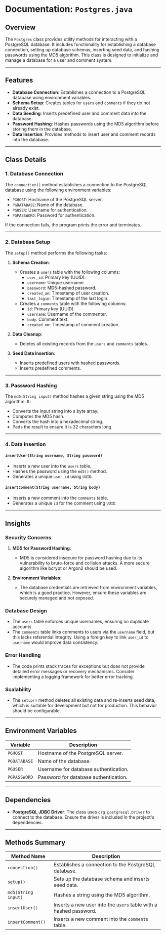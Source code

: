# Documentation: `Postgres.java`

## Overview
The `Postgres` class provides utility methods for interacting with a PostgreSQL database. It includes functionality for establishing a database connection, setting up database schemas, inserting seed data, and hashing passwords using the MD5 algorithm. This class is designed to initialize and manage a database for a user and comment system.

---

## Features
- **Database Connection**: Establishes a connection to a PostgreSQL database using environment variables.
- **Schema Setup**: Creates tables for `users` and `comments` if they do not already exist.
- **Data Seeding**: Inserts predefined user and comment data into the database.
- **Password Hashing**: Hashes passwords using the MD5 algorithm before storing them in the database.
- **Data Insertion**: Provides methods to insert user and comment records into the database.

---

## Class Details

### 1. **Database Connection**
The `connection()` method establishes a connection to the PostgreSQL database using the following environment variables:
- `PGHOST`: Hostname of the PostgreSQL server.
- `PGDATABASE`: Name of the database.
- `PGUSER`: Username for authentication.
- `PGPASSWORD`: Password for authentication.

If the connection fails, the program prints the error and terminates.

---

### 2. **Database Setup**
The `setup()` method performs the following tasks:
1. **Schema Creation**:
   - Creates a `users` table with the following columns:
     - `user_id`: Primary key (UUID).
     - `username`: Unique username.
     - `password`: MD5-hashed password.
     - `created_on`: Timestamp of user creation.
     - `last_login`: Timestamp of the last login.
   - Creates a `comments` table with the following columns:
     - `id`: Primary key (UUID).
     - `username`: Username of the commenter.
     - `body`: Comment text.
     - `created_on`: Timestamp of comment creation.

2. **Data Cleanup**:
   - Deletes all existing records from the `users` and `comments` tables.

3. **Seed Data Insertion**:
   - Inserts predefined users with hashed passwords.
   - Inserts predefined comments.

---

### 3. **Password Hashing**
The `md5(String input)` method hashes a given string using the MD5 algorithm. It:
- Converts the input string into a byte array.
- Computes the MD5 hash.
- Converts the hash into a hexadecimal string.
- Pads the result to ensure it is 32 characters long.

---

### 4. **Data Insertion**
#### `insertUser(String username, String password)`
- Inserts a new user into the `users` table.
- Hashes the password using the `md5()` method.
- Generates a unique `user_id` using `UUID`.

#### `insertComment(String username, String body)`
- Inserts a new comment into the `comments` table.
- Generates a unique `id` for the comment using `UUID`.

---

## Insights

### Security Concerns
1. **MD5 for Password Hashing**:
   - MD5 is considered insecure for password hashing due to its vulnerability to brute-force and collision attacks. A more secure algorithm like bcrypt or Argon2 should be used.

2. **Environment Variables**:
   - The database credentials are retrieved from environment variables, which is a good practice. However, ensure these variables are securely managed and not exposed.

### Database Design
- The `users` table enforces unique usernames, ensuring no duplicate accounts.
- The `comments` table links comments to users via the `username` field, but this lacks referential integrity. Using a foreign key to link `user_id` to `username` would improve data consistency.

### Error Handling
- The code prints stack traces for exceptions but does not provide detailed error messages or recovery mechanisms. Consider implementing a logging framework for better error tracking.

### Scalability
- The `setup()` method deletes all existing data and re-inserts seed data, which is suitable for development but not for production. This behavior should be configurable.

---

## Environment Variables

| Variable      | Description                          |
|---------------|--------------------------------------|
| `PGHOST`      | Hostname of the PostgreSQL server.   |
| `PGDATABASE`  | Name of the database.               |
| `PGUSER`      | Username for database authentication.|
| `PGPASSWORD`  | Password for database authentication.|

---

## Dependencies
- **PostgreSQL JDBC Driver**: The class uses `org.postgresql.Driver` to connect to the database. Ensure the driver is included in the project's dependencies.

---

## Methods Summary

| Method Name         | Description                                                                 |
|---------------------|-----------------------------------------------------------------------------|
| `connection()`      | Establishes a connection to the PostgreSQL database.                       |
| `setup()`           | Sets up the database schema and inserts seed data.                        |
| `md5(String input)` | Hashes a string using the MD5 algorithm.                                   |
| `insertUser()`      | Inserts a new user into the `users` table with a hashed password.          |
| `insertComment()`   | Inserts a new comment into the `comments` table.                          |
